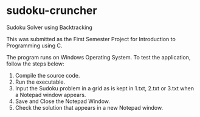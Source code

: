 # sudoku-cruncher
Sudoku Solver using Backtracking

This was submitted as the First Semester Project for Introduction to Programming using C.

The program runs on Windows Operating System. To test the application, follow the steps below:

1. Compile the source code.
2. Run the executable. 
3. Input the Sudoku problem in a grid as is kept in 1.txt, 2.txt or 3.txt when a Notepad window appears. 
4. Save and Close the Notepad Window.
5. Check the solution that appears in a new Notepad window.

